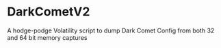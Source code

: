 # DarkCometV2
A hodge-podge Volatility script to dump Dark Comet Config from both 32 and 64 bit memory captures
